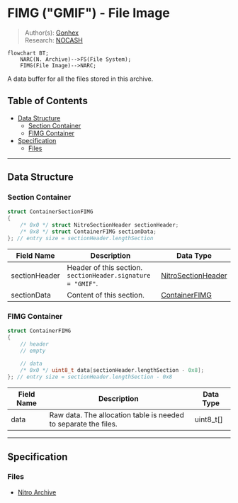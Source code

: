 # FIMG ("GMIF") - File Image
> Author(s): [Gonhex](https://github.com/Gonhex) <br />
> Research: [NOCASH](https://problemkaputt.de)
```mermaid
flowchart BT;
    NARC(N. Archive)-->FS(File System);
    FIMG(File Image)-->NARC;
```
A data buffer for all the files stored in this archive.

## Table of Contents
* [Data Structure](#data-structure)
  * [Section Container](#section-container)
  * [FIMG Container](#fimg-container)
* [Specification](#specification)
  * [Files](#files)

---
## Data Structure

### Section Container
```c
struct ContainerSectionFIMG
{
    /* 0x0 */ struct NitroSectionHeader sectionHeader;
    /* 0x8 */ struct ContainerFIMG sectionData;
}; // entry size = sectionHeader.lengthSection
```
| Field Name     | Description                                                                             | Data Type    |
|----------------|-----------------------------------------------------------------------------------------|--------------|
| sectionHeader  | Header of this section. `sectionHeader.signature = "GMIF"`.   | [NitroSectionHeader](../nitro_overview.md#nitro-section-header) |
| sectionData    | Content of this section.                                                                | [ContainerFIMG](#fimg-container) |

### FIMG Container
```c
struct ContainerFIMG
{
    // header
    // empty
    
    // data
    /* 0x0 */ uint8_t data[sectionHeader.lengthSection - 0x8];
}; // entry size = sectionHeader.lengthSection - 0x8
```
| Field Name      | Description                                                                             | Data Type |
|-----------------|-----------------------------------------------------------------------------------------|-----------|
| data            | Raw data. The allocation table is needed to separate the files.                         | uint8_t[] |

---
## Specification

### Files
* [Nitro Archive](file_narc.md)
